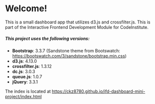 # Welcome! 

This is a small dashboard app that utilizes d3.js and crossfilter.js. This is part of the Interactive Frontend Development Module for CodeInstitute.

##### This project uses the following versions:

- **Bootstrap**: 3.3.7 (Sandstone theme from Bootswatch: https://bootswatch.com/3/sandstone/bootstrap.min.css)
- **d3.js**: 4.13.0
- **crossfilter.js**: 1.3.12
- **dc.js**: 3.0.3
- **queue.js**: 1.0.7
- **jQuery**: 3.3.1

The index is located at https://ckz8780.github.io/ifd-dashboard-mini-project/index.html